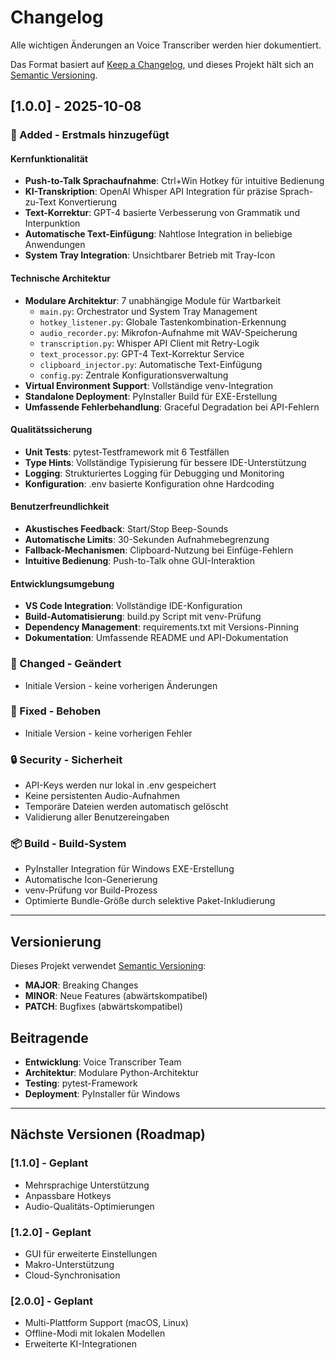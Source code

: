 # Changelog

Alle wichtigen Änderungen an Voice Transcriber werden hier dokumentiert.

Das Format basiert auf [Keep a Changelog](https://keepachangelog.com/en/1.0.0/),
und dieses Projekt hält sich an [Semantic Versioning](https://semver.org/spec/v2.0.0.html).

## [1.0.0] - 2025-10-08

### 🎉 Added - Erstmals hinzugefügt

#### Kernfunktionalität
- **Push-to-Talk Sprachaufnahme**: Ctrl+Win Hotkey für intuitive Bedienung
- **KI-Transkription**: OpenAI Whisper API Integration für präzise Sprach-zu-Text Konvertierung
- **Text-Korrektur**: GPT-4 basierte Verbesserung von Grammatik und Interpunktion
- **Automatische Text-Einfügung**: Nahtlose Integration in beliebige Anwendungen
- **System Tray Integration**: Unsichtbarer Betrieb mit Tray-Icon

#### Technische Architektur
- **Modulare Architektur**: 7 unabhängige Module für Wartbarkeit
  - `main.py`: Orchestrator und System Tray Management
  - `hotkey_listener.py`: Globale Tastenkombination-Erkennung
  - `audio_recorder.py`: Mikrofon-Aufnahme mit WAV-Speicherung
  - `transcription.py`: Whisper API Client mit Retry-Logik
  - `text_processor.py`: GPT-4 Text-Korrektur Service
  - `clipboard_injector.py`: Automatische Text-Einfügung
  - `config.py`: Zentrale Konfigurationsverwaltung
- **Virtual Environment Support**: Vollständige venv-Integration
- **Standalone Deployment**: PyInstaller Build für EXE-Erstellung
- **Umfassende Fehlerbehandlung**: Graceful Degradation bei API-Fehlern

#### Qualitätssicherung
- **Unit Tests**: pytest-Testframework mit 6 Testfällen
- **Type Hints**: Vollständige Typisierung für bessere IDE-Unterstützung
- **Logging**: Strukturiertes Logging für Debugging und Monitoring
- **Konfiguration**: .env basierte Konfiguration ohne Hardcoding

#### Benutzerfreundlichkeit
- **Akustisches Feedback**: Start/Stop Beep-Sounds
- **Automatische Limits**: 30-Sekunden Aufnahmebegrenzung
- **Fallback-Mechanismen**: Clipboard-Nutzung bei Einfüge-Fehlern
- **Intuitive Bedienung**: Push-to-Talk ohne GUI-Interaktion

#### Entwicklungsumgebung
- **VS Code Integration**: Vollständige IDE-Konfiguration
- **Build-Automatisierung**: build.py Script mit venv-Prüfung
- **Dependency Management**: requirements.txt mit Versions-Pinning
- **Dokumentation**: Umfassende README und API-Dokumentation

### 🔧 Changed - Geändert

- Initiale Version - keine vorherigen Änderungen

### 🐛 Fixed - Behoben

- Initiale Version - keine vorherigen Fehler

### 🔒 Security - Sicherheit

- API-Keys werden nur lokal in .env gespeichert
- Keine persistenten Audio-Aufnahmen
- Temporäre Dateien werden automatisch gelöscht
- Validierung aller Benutzereingaben

### 📦 Build - Build-System

- PyInstaller Integration für Windows EXE-Erstellung
- Automatische Icon-Generierung
- venv-Prüfung vor Build-Prozess
- Optimierte Bundle-Größe durch selektive Paket-Inkludierung

---

## Versionierung

Dieses Projekt verwendet [Semantic Versioning](https://semver.org/):

- **MAJOR**: Breaking Changes
- **MINOR**: Neue Features (abwärtskompatibel)
- **PATCH**: Bugfixes (abwärtskompatibel)

## Beitragende

- **Entwicklung**: Voice Transcriber Team
- **Architektur**: Modulare Python-Architektur
- **Testing**: pytest-Framework
- **Deployment**: PyInstaller für Windows

---

## Nächste Versionen (Roadmap)

### [1.1.0] - Geplant
- Mehrsprachige Unterstützung
- Anpassbare Hotkeys
- Audio-Qualitäts-Optimierungen

### [1.2.0] - Geplant
- GUI für erweiterte Einstellungen
- Makro-Unterstützung
- Cloud-Synchronisation

### [2.0.0] - Geplant
- Multi-Plattform Support (macOS, Linux)
- Offline-Modi mit lokalen Modellen
- Erweiterte KI-Integrationen